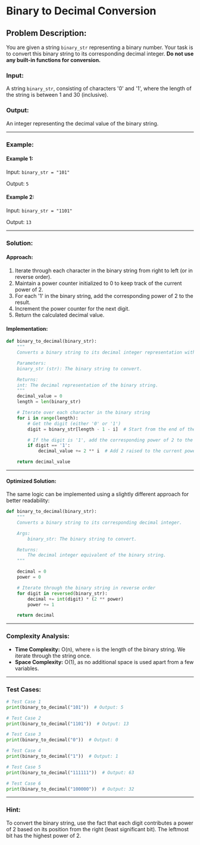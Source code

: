 # Binary to Decimal Conversion

## Problem Description:
You are given a string `binary_str` representing a binary number. Your task is to convert this binary string to its corresponding decimal integer. **Do not use any built-in functions for conversion.**

### Input:
A string `binary_str`, consisting of characters '0' and '1', where the length of the string is between 1 and 30 (inclusive).

### Output:
An integer representing the decimal value of the binary string.

---

### Example:

#### Example 1:
Input: `binary_str = "101"`

Output: `5`

#### Example 2:
Input: `binary_str = "1101"`

Output: `13`

---

### Solution:

#### Approach:
1. Iterate through each character in the binary string from right to left (or in reverse order).
2. Maintain a power counter initialized to 0 to keep track of the current power of 2.
3. For each '1' in the binary string, add the corresponding power of 2 to the result.
4. Increment the power counter for the next digit.
5. Return the calculated decimal value.

#### Implementation:

```python
def binary_to_decimal(binary_str):
    """
    Converts a binary string to its decimal integer representation without using built-in functions.

    Parameters:
    binary_str (str): The binary string to convert.

    Returns:
    int: The decimal representation of the binary string.
    """
    decimal_value = 0
    length = len(binary_str)

    # Iterate over each character in the binary string
    for i in range(length):
        # Get the digit (either '0' or '1')
        digit = binary_str[length - 1 - i]  # Start from the end of the string

        # If the digit is '1', add the corresponding power of 2 to the decimal value
        if digit == '1':
            decimal_value += 2 ** i  # Add 2 raised to the current power

    return decimal_value
```

---

#### Optimized Solution:

The same logic can be implemented using a slightly different approach for better readability:

```python
def binary_to_decimal(binary_str):
    """
    Converts a binary string to its corresponding decimal integer.

    Args:
        binary_str: The binary string to convert.

    Returns:
        The decimal integer equivalent of the binary string.
    """

    decimal = 0
    power = 0

    # Iterate through the binary string in reverse order
    for digit in reversed(binary_str):
        decimal += int(digit) * (2 ** power)
        power += 1

    return decimal
```

---

### Complexity Analysis:

- **Time Complexity:** O(n), where `n` is the length of the binary string. We iterate through the string once.
- **Space Complexity:** O(1), as no additional space is used apart from a few variables.

---

### Test Cases:

```python
# Test Case 1
print(binary_to_decimal("101"))  # Output: 5

# Test Case 2
print(binary_to_decimal("1101"))  # Output: 13

# Test Case 3
print(binary_to_decimal("0"))  # Output: 0

# Test Case 4
print(binary_to_decimal("1"))  # Output: 1

# Test Case 5
print(binary_to_decimal("111111"))  # Output: 63

# Test Case 6
print(binary_to_decimal("100000"))  # Output: 32
```

---

### Hint:
To convert the binary string, use the fact that each digit contributes a power of 2 based on its position from the right (least significant bit). The leftmost bit has the highest power of 2.
